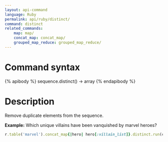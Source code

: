 ```yaml
---
layout: api-command 
language: Ruby
permalink: api/ruby/distinct/
command: distinct 
related_commands:
    map: map/
    concat_map: concat_map/
    grouped_map_reduce: grouped_map_reduce/
---
```



# Command syntax #

{% apibody %}
sequence.distinct() &rarr; array
{% endapibody %}

# Description #

Remove duplicate elements from the sequence.

__Example:__ Which unique villains have been vanquished by marvel heroes?

```rb
r.table('marvel').concat_map{|hero| hero[:villain_list]}.distinct.run(conn)
```

